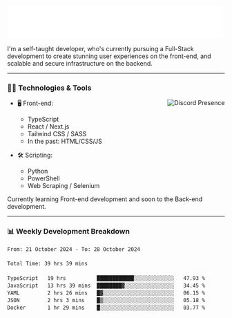 <img src="assets/wave.svg" alt=":wave:" />

I'm a self-taught developer, who's currently pursuing a Full-Stack development to create stunning user experiences on the front-end, and scalable and secure infrastructure on the backend.

---

### 🧑‍💻 Technologies & Tools

<a href="https://discord.com/users/414304208649453568" target="_blank" rel="nofollow">
   <img src="https://lanyard-profile-readme.vercel.app/api/414304208649453568?idleMessage=Probably%20doing%20something%20else..." alt="Discord Presence" align="right">
</a>

- 🖥️ Front-end:

  - TypeScript
  - React / Next.js
  - Tailwind CSS / SASS
  - In the past: HTML/CSS/JS

- 🛠 Scripting:

  - Python
  - PowerShell
  - Web Scraping / Selenium

Currently learning Front-end development and soon to the Back-end development.

---

### 📊 Weekly Development Breakdown

<!-- ![ccrsxx's GitHub Stats](https://github-readme-stats.vercel.app/api?username=ccrsxx&count_private=true&theme=tokyonight) -->
<!-- ![ccrsxx's Top Langs](https://github-readme-stats.vercel.app/api/top-langs/?username=ccrsxx&hide=lua,java,html&theme=tokyonight) -->

<!--START_SECTION:waka-->

```txt
From: 21 October 2024 - To: 28 October 2024

Total Time: 39 hrs 39 mins

TypeScript   19 hrs          ████████████░░░░░░░░░░░░░   47.93 %
JavaScript   13 hrs 39 mins  ████████▓░░░░░░░░░░░░░░░░   34.45 %
YAML         2 hrs 26 mins   █▓░░░░░░░░░░░░░░░░░░░░░░░   06.15 %
JSON         2 hrs 3 mins    █▒░░░░░░░░░░░░░░░░░░░░░░░   05.18 %
Docker       1 hr 29 mins    █░░░░░░░░░░░░░░░░░░░░░░░░   03.77 %
```

<!--END_SECTION:waka-->
